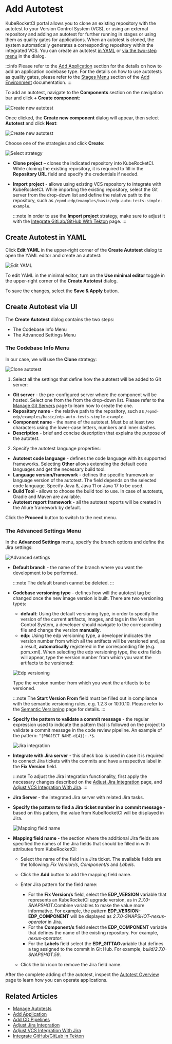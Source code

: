 # Add Autotest

KubeRocketCI portal allows you to clone an existing repository with the autotest to your Version Control System (VCS), or using an external repository and adding an autotest for further running in stages or using them as quality gates for applications. When an autotest is cloned, the system automatically generates a corresponding repository within the integrated VCS. You can create an autotest [in YAML](#create-autotest-in-yaml) or [via the two-step menu](#create-autotest-via-ui) in the dialog.

:::info
    Please refer to the [Add Application](add-application.md) section for the details on how to add an application codebase type.
    For the details on how to use autotests as quality gates, please refer to the [Stages Menu](add-cd-pipeline.md#the-stages-menu) section of the [Add Environment](add-cd-pipeline.md) documentation.
:::

To add an autotest, navigate to the **Components** section on the navigation bar and click **+ Create component**:

  ![Create new autotest](../assets/user-guide/create_new_codebase.png "Create new autotest")

Once clicked, the **Create new component** dialog will appear, then select **Autotest** and click **Next**:

  ![Create new autotest](../assets/user-guide/create_new_autotest.png "Create new autotest")

Choose one of the strategies and click **Create**:

   ![Select strategy](../assets/user-guide/select_strategy_autotest.png  "Select strategy")

* **Clone project** – clones the indicated repository into KubeRocketCI. While cloning the existing repository, it is required to fill in the **Repository URL** field and specify the credentials if needed.

* **Import project** - allows using existing VCS repository to integrate with KubeRocketCI. While importing the existing repository, select the Git server from the drop-down list and define the relative path to the repository, such as `/epmd-edp/examples/basic/edp-auto-tests-simple-example`.

  :::note
    In order to use the **Import project** strategy, make sure to adjust it with the [Integrate GitLab/GitHub With Tekton](../operator-guide/import-strategy-tekton.md) page.
  :::
## Create Autotest in YAML

Click **Edit YAML** in the upper-right corner of the **Create Autotest** dialog to open the YAML editor and create an autotest:

![Edit YAML](../assets/user-guide/edp-portal-yaml-edit-autotest.png "Edit YAML")

To edit YAML in the minimal editor, turn on the **Use minimal editor** toggle in the upper-right corner of the **Create Autotest** dialog.

To save the changes, select the **Save & Apply** button.

## Create Autotest via UI

The **Create Autotest** dialog contains the two steps:

* The Codebase Info Menu
* The Advanced Settings Menu

### The Codebase Info Menu

In our case, we will use the **Clone** strategy:

  ![Clone autotest](../assets/user-guide/edp-portal-clone-autotest.png "Clone autotest")

1. Select all the settings that define how the autotest will be added to Git server:

  * **Git server** - the pre-configured server where the component will be hosted. Select one from the from the drop-down list. Please refer to the [Manage Git Servers](git-server-overview.md) page to learn how to create the one.
  * **Repository name** - the relative path to the repository, such as `/epmd-edp/examples/basic/edp-auto-tests-simple-example`.
  * **Component name** - the name of the autotest. Must be at least two characters using the lower-case letters, numbers and inner dashes.
  * **Description** - brief and concise description that explains the purpose of the autotest.

2. Specify the autotest language properties:

  * **Autotest code language** - defines the code language with its supported frameworks. Selecting **Other** allows extending the default code languages and get the necessary build tool.
  * **Language version/framework** - defines the specific framework or language version of the autotest. The field depends on the selected code language. Specify Java 8, Java 11 or Java 17 to be used.
  * **Build Tool** - allows to choose the build tool to use. In case of autotests, Gradle and Maven are available.
  * **Autotest report framework** - all the autotest reports will be created in the Allure framework by default.

Click the **Proceed** button to switch to the next menu.

### The Advanced Settings Menu

In the **Advanced Settings** menu, specify the branch options and define the Jira settings:

  ![Advanced settings](../assets/user-guide/edp-portal-advanced-settings-autotest.png "Advanced settings")

* **Default branch** - the name of the branch where you want the development to be performed.

  :::note
    The default branch cannot be deleted.
  :::
* **Codebase versioning type** - defines how will the autotest tag be changed once the new image version is built. There are two versioning types:
  * **default**: Using the default versioning type, in order to specify the version of the current artifacts, images, and tags in the Version Control System, a developer should navigate to the corresponding file and change the version **manually**.
  * **edp**: Using the edp versioning type, a developer indicates the version number from which all the artifacts will be versioned and, as a result, **automatically** registered in the corresponding file (e.g. pom.xml). When selecting the edp versioning type, the extra fields will appear, type the version number from which you want the artifacts to be versioned:

  ![Edp versioning](../assets/user-guide/edp-portal-edp-versioning-autotest.png "Edp versioning")

  Type the version number from which you want the artifacts to be versioned.

  :::note
    The **Start Version From** field must be filled out in compliance with the semantic versioning rules, e.g. 1.2.3 or 10.10.10. Please refer to the [Semantic Versioning](https://semver.org/) page for details.
  :::

* **Specify the pattern to validate a commit message** - the regular expression used to indicate the pattern that is followed on the project to validate a commit message in the code review pipeline. An example of the pattern: `^[PROJECT_NAME-d{4}]:.*$`.

  ![Jira integration](../assets/user-guide/edp-portal-integrate-jira-server-autotest.png)

* **Integrate with Jira server** - this check box is used in case it is required to connect Jira tickets with the commits
and have a respective label in the **Fix Version** field.

  :::note
    To adjust the Jira integration functionality, first apply the necessary changes described on the [Adjust Jira Integration](../operator-guide/jira-integration.md) page, and [Adjust VCS Integration With Jira](../operator-guide/jira-gerrit-integration.md).
  :::
* **Jira Server** - the integrated Jira server with related Jira tasks.

* **Specify the pattern to find a Jira ticket number in a commit message** - based on this pattern, the value from KubeRocketCI will be displayed in Jira.

  ![Mapping field name](../assets/user-guide/edp-portal-autotest-advanced-mapping.png "Mapping field name")

* **Mapping field name** - the section where the additional Jira fields are specified the names of the Jira fields that should be filled in with attributes from KubeRocketCI:

  * Select the name of the field in a Jira ticket. The available fields are the following: *Fix Version/s*, *Component/s* and *Labels*.

  * Click the **Add** button to add the mapping field name.

  * Enter Jira pattern for the field name:

    * For the **Fix Version/s** field, select the **EDP_VERSION** variable that represents an KubeRocketCI upgrade version, as in _2.7.0-SNAPSHOT_.Combine variables to make the value more informative. For example, the pattern **EDP_VERSION-EDP_COMPONENT** will be displayed as _2.7.0-SNAPSHOT-nexus-operator_ in Jira.
    * For the **Component/s** field select the **EDP_COMPONENT** variable that defines the name of the existing repository. For example, _nexus-operator_.
    * For the **Labels** field select the **EDP_GITTAG**variable that defines a tag assigned to the commit in Git Hub. For example, _build/2.7.0-SNAPSHOT.59_.

  * Click the bin icon to remove the Jira field name.

After the complete adding of the autotest, inspect the [Autotest Overview](autotest.md) page to learn how you can operate applications.

## Related Articles

* [Manage Autotests](autotest.md)
* [Add Application](add-application.md)
* [Add CD Pipelines](add-cd-pipeline.md)
* [Adjust Jira Integration](../operator-guide/jira-integration.md)
* [Adjust VCS Integration With Jira](../operator-guide/jira-gerrit-integration.md)
* [Integrate GitHub/GitLab in Tekton](../operator-guide/import-strategy-tekton.md)
